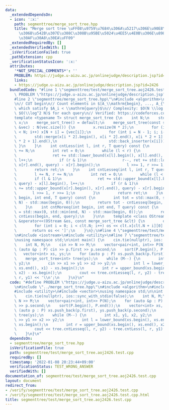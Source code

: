 ```yaml
---
data:
  _extendedDependsOn:
  - icon: ':x:'
    path: segmenttree/merge_sort_tree.hpp
    title: "Merge sort tree \uFF08\u9759\u7684\u306A\u5217\u306E\u90E8\u5206\u5217\
      \u306B\u542B\u307E\u308C\u308B\u95BE\u5024\u4EE5\u4E0B\u306E\u8981\u7D20\u6570\
      \u30AF\u30A8\u30EA\uFF09"
  _extendedRequiredBy: []
  _extendedVerifiedWith: []
  _isVerificationFailed: true
  _pathExtension: cpp
  _verificationStatusIcon: ':x:'
  attributes:
    '*NOT_SPECIAL_COMMENTS*': ''
    PROBLEM: https://judge.u-aizu.ac.jp/onlinejudge/description.jsp?id=2426
    links:
    - https://judge.u-aizu.ac.jp/onlinejudge/description.jsp?id=2426
  bundledCode: "#line 1 \"segmenttree/test/merge_sort_tree.aoj2426.test.cpp\"\n#define\
    \ PROBLEM \"https://judge.u-aizu.ac.jp/onlinejudge/description.jsp?id=2426\"\n\
    #line 2 \"segmenttree/merge_sort_tree.hpp\"\n#include <algorithm>\n#include <vector>\n\
    \n// CUT begin\n// Count elements in $[A_\\mathrm{begin}, ..., A_{\\mathrm{end}-1}]$\
    \ which satisfy $A_i < \\mathrm{query}$\n// Complexity: $O(N \\log N)$ for initialization,\
    \ $O(\\log^2 N)$ for each query\n// Verified: https://codeforces.com/contest/1288/submission/68865506\n\
    template <typename T> struct merge_sort_tree {\n    int N;\n    std::vector<std::vector<T>>\
    \ x;\n    merge_sort_tree() = default;\n    merge_sort_tree(const std::vector<T>\
    \ &vec) : N(vec.size()) {\n        x.resize(N * 2);\n        for (int i = 0; i\
    \ < N; i++) x[N + i] = {vec[i]};\n        for (int i = N - 1; i; i--) {\n    \
    \        std::merge(x[i * 2].begin(), x[i * 2].end(), x[i * 2 + 1].begin(), x[i\
    \ * 2 + 1].end(),\n                       std::back_inserter(x[i]));\n       \
    \ }\n    }\n    int cntLess(int l, int r, T query) const {\n        l += N, r\
    \ += N;\n        int ret = 0;\n        while (l < r) {\n            if (l & 1)\n\
    \                ret += std::lower_bound(x[l].begin(), x[l].end(), query) - x[l].begin(),\
    \ l++;\n            if (r & 1)\n                r--, ret += std::lower_bound(x[r].begin(),\
    \ x[r].end(), query) - x[r].begin();\n            l >>= 1, r >>= 1;\n        }\n\
    \        return ret;\n    }\n    int cntLesseq(int l, int r, T query) const {\n\
    \        l += N, r += N;\n        int ret = 0;\n        while (l < r) {\n    \
    \        if (l & 1)\n                ret += std::upper_bound(x[l].begin(), x[l].end(),\
    \ query) - x[l].begin(), l++;\n            if (r & 1)\n                r--, ret\
    \ += std::upper_bound(x[r].begin(), x[r].end(), query) - x[r].begin();\n     \
    \       l >>= 1, r >>= 1;\n        }\n        return ret;\n    }\n    int cntMore(int\
    \ begin, int end, T query) const {\n        int tot = std::max(0, std::min(end,\
    \ N) - std::max(begin, 0));\n        return tot - cntLesseq(begin, end, query);\n\
    \    }\n    int cntMoreeq(int begin, int end, T query) const {\n        int tot\
    \ = std::max(0, std::min(end, N) - std::max(begin, 0));\n        return tot -\
    \ cntLess(begin, end, query);\n    }\n\n    template <class OStream> friend OStream\
    \ &operator<<(OStream &os, const merge_sort_tree &clt) {\n        os << '[';\n\
    \        for (int i = 0; i < clt.N; i++) os << clt.x[clt.N + i][0] << ',';\n \
    \       return os << ']';\n    }\n};\n#line 4 \"segmenttree/test/merge_sort_tree.aoj2426.test.cpp\"\
    \n#include <iostream>\n#include <utility>\n#line 7 \"segmenttree/test/merge_sort_tree.aoj2426.test.cpp\"\
    \nusing namespace std;\n\nint main() {\n    cin.tie(nullptr), ios::sync_with_stdio(false);\n\
    \    int N, M;\n    cin >> N >> M;\n    vector<pair<int, int>> P(N);\n    for\
    \ (auto &p : P) cin >> p.first >> p.second;\n    sort(P.begin(), P.end());\n \
    \   vector<int> xs, ys;\n    for (auto p : P) xs.push_back(p.first), ys.push_back(p.second);\n\
    \    merge_sort_tree<int> tree(ys);\n    while (M--) {\n        int x1, y1, x2,\
    \ y2;\n        cin >> x1 >> y1 >> x2 >> y2;\n        int l = lower_bound(xs.begin(),\
    \ xs.end(), x1) - xs.begin();\n        int r = upper_bound(xs.begin(), xs.end(),\
    \ x2) - xs.begin();\n        cout << tree.cntLesseq(l, r, y2) - tree.cntLess(l,\
    \ r, y1) << '\\n';\n    }\n}\n"
  code: "#define PROBLEM \"https://judge.u-aizu.ac.jp/onlinejudge/description.jsp?id=2426\"\
    \n#include \"../merge_sort_tree.hpp\"\n#include <algorithm>\n#include <iostream>\n\
    #include <utility>\n#include <vector>\nusing namespace std;\n\nint main() {\n\
    \    cin.tie(nullptr), ios::sync_with_stdio(false);\n    int N, M;\n    cin >>\
    \ N >> M;\n    vector<pair<int, int>> P(N);\n    for (auto &p : P) cin >> p.first\
    \ >> p.second;\n    sort(P.begin(), P.end());\n    vector<int> xs, ys;\n    for\
    \ (auto p : P) xs.push_back(p.first), ys.push_back(p.second);\n    merge_sort_tree<int>\
    \ tree(ys);\n    while (M--) {\n        int x1, y1, x2, y2;\n        cin >> x1\
    \ >> y1 >> x2 >> y2;\n        int l = lower_bound(xs.begin(), xs.end(), x1) -\
    \ xs.begin();\n        int r = upper_bound(xs.begin(), xs.end(), x2) - xs.begin();\n\
    \        cout << tree.cntLesseq(l, r, y2) - tree.cntLess(l, r, y1) << '\\n';\n\
    \    }\n}\n"
  dependsOn:
  - segmenttree/merge_sort_tree.hpp
  isVerificationFile: true
  path: segmenttree/test/merge_sort_tree.aoj2426.test.cpp
  requiredBy: []
  timestamp: '2022-01-08 20:23:44+09:00'
  verificationStatus: TEST_WRONG_ANSWER
  verifiedWith: []
documentation_of: segmenttree/test/merge_sort_tree.aoj2426.test.cpp
layout: document
redirect_from:
- /verify/segmenttree/test/merge_sort_tree.aoj2426.test.cpp
- /verify/segmenttree/test/merge_sort_tree.aoj2426.test.cpp.html
title: segmenttree/test/merge_sort_tree.aoj2426.test.cpp
---
```

